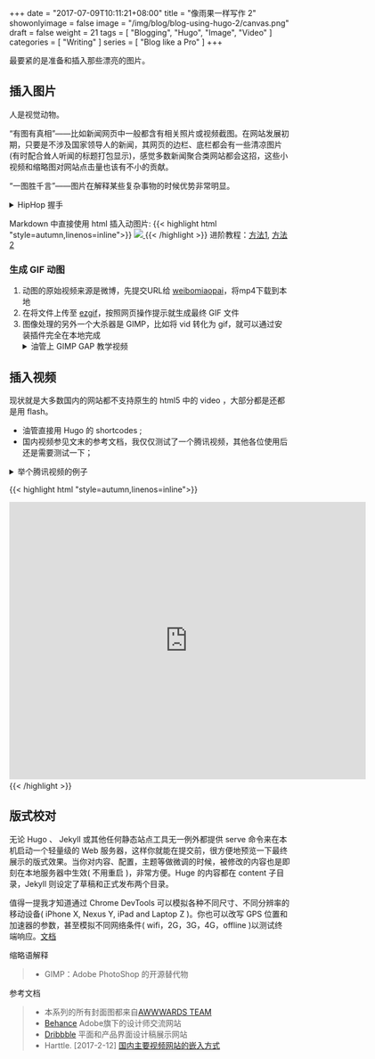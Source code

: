 +++
date = "2017-07-09T10:11:21+08:00"
title = "像雨果一样写作 2"
showonlyimage = false
image = "/img/blog/blog-using-hugo-2/canvas.png"
draft = false
weight = 21
tags = [ "Blogging", "Hugo", "Image", "Video" ]
categories = [ "Writing" ]
series = [ "Blog like a Pro" ]
+++

最要紧的是准备和插入那些漂亮的图片。
<!--more-->

## 插入图片

人是视觉动物。

“有图有真相”——比如新闻网页中一般都含有相关照片或视频截图。在网站发展初期，只要是不涉及国家领导人的新闻，其网页的边栏、底栏都会有一些清凉图片(有时配合耸人听闻的标题打包显示)，感觉多数新闻聚合类网站都会这招，这些小视频和缩略图对网站点击量也该有不小的贡献。

“一图胜千言”——图片在解释某些复杂事物的时候优势非常明显。

<details>
  <summary>HipHop 握手</summary>
  <a href="https://zh.wikipedia.org/wiki/%E8%B7%AF%E4%BA%BA%E8%B6%85%E8%83%BD100"><img alt="how hiphop shake hands"  src="/img/blog/blog-using-hugo-2/shake-hand.gif"
  class="img-responsive" ></a>
</details>

Markdown 中直接使用 html 插入动图片:
{{< highlight html "style=autumn,linenos=inline">}}
<a href="https://zh.wikipedia.org/wiki/路人超能100">
  <img src="gifname" class="img-responsive" >
</a>
{{< /highlight >}}
进阶教程：[方法1](http://www.ebadf.net/2016/10/19/centering-images-in-hugo/),
[方法2](https://www.adamwills.io/blog/responsive-images-hugo/)

### 生成 GIF 动图

1. 动图的原始视频来源是微博，先提交URL给 [weibomiaopai](https://weibomiaopai.com/download-video-parser.php)，将mp4下载到本地  
2. 在将文件上传至 [ezgif](https://ezgif.com/)，按照网页操作提示就生成最终 GIF 文件
3. 图像处理的另外一个大杀器是 GIMP，比如将 vid 转化为 gif，就可以通过安装插件完全在本地完成
    <details>
      <summary>油管上 GIMP GAP 教学视频</summary>
        {{< youtube -sZYGwfcJ3A >}}
    </details>

## 插入视频

现状就是大多数国内的网站都不支持原生的 html5 中的 video  ，大部分都是还都是用 flash。

- 油管直接用 Hugo 的 shortcodes ;
- 国内视频参见文末的参考文档，我仅仅测试了一个腾讯视频，其他各位使用后还是需要测试一下；

<details>
  <summary>举个腾讯视频的例子</summary>
  <div class="embed-responsive embed-responsive-4by3">
    <iframe class="embed-responsive-item"
    frameborder="0" width="640" height="498" src="https://v.qq.com/iframe/player.html?vid=k0353qun5ey&tiny=0&auto=0" allowfullscreen></iframe>
  </div>
</details>

{{< highlight html "style=autumn,linenos=inline">}}
<div class="embed-responsive embed-responsive-4by3">
  <iframe
    class="embed-responsive-item"
    frameborder="0"
    width="640" height="498"
    src="https://v.qq.com/iframe/player.html?vid=k0353qun5ey&tiny=0&auto=0"
    allowfullscreen>
  </iframe>
</div>
{{< /highlight >}}

## 版式校对

无论 Hugo 、 Jekyll 或其他任何静态站点工具无一例外都提供 serve 命令来在本机启动一个轻量级的 Web 服务器，这样你就能在提交前，很方便地预览一下最终展示的版式效果。当你对内容、配置，主题等做微调的时候，被修改的内容也是即刻在本地服务器中生效( 不用重启 )，非常方便。Huge 的内容都在 content 子目录，Jekyll 则设定了草稿和正式发布两个目录。

值得一提我才知道通过 Chrome DevTools 可以模拟各种不同尺寸、不同分辨率的移动设备( iPhone X, Nexus Y, iPad and Laptop Z )。你也可以改写 GPS 位置和加速器的参数，甚至模拟不同网络条件( wifi，2G，3G，4G，offline )以测试终端响应。[文档](https://developers.google.com/web/tools/chrome-devtools/device-mode/)

缩略语解释
> - GIMP：Adobe PhotoShop 的开源替代物

参考文档

> - 本系列的所有封面图都来自[AWWWARDS TEAM](https://www.awwwards.com/freebie-realistic-vector-pack-of-desktop-elements.html)
> - [Behance](https://www.behance.net) Adobe旗下的设计师交流网站
> - [Dribbble](https://dribbble.com/) 平面和产品界面设计稿展示网站
> - Harttle. [2017-2-12] [国内主要视频网站的嵌入方式](http://harttle.com/2017/02/12/embeding-video-sites.html)
